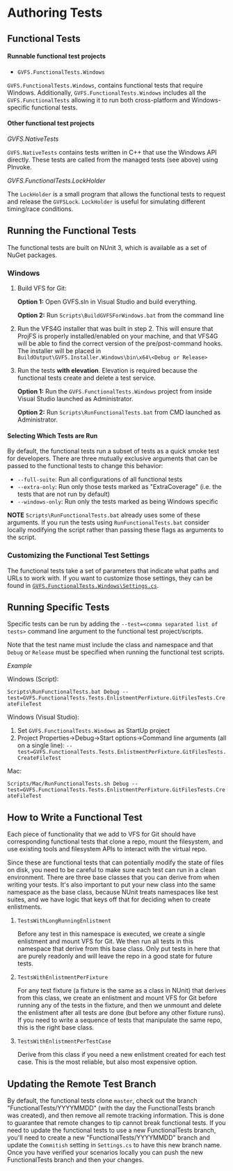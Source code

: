 # Authoring Tests

## Functional Tests

#### Runnable functional test projects

- `GVFS.FunctionalTests.Windows`

`GVFS.FunctionalTests.Windows`, contains functional tests that require Windows. Additionally, `GVFS.FunctionalTests.Windows` includes all the `GVFS.FunctionalTests` allowing it to run both cross-platform and Windows-specific functional tests.

#### Other functional test projects

*GVFS.NativeTests*

`GVFS.NativeTests` contains tests written in C++ that use the Windows API directly.  These tests are called from the managed tests (see above) using PInvoke.

*GVFS.FunctionalTests.LockHolder*

The `LockHolder` is a small program that allows the functional tests to request and release the `GVFSLock`.  `LockHolder` is useful for simulating different timing/race conditions.

## Running the Functional Tests

The functional tests are built on NUnit 3, which is available as a set of NuGet packages.

### Windows

1. Build VFS for Git:
    
    **Option 1:** Open GVFS.sln in Visual Studio and build everything.
    
    **Option 2:** Run `Scripts\BuildGVFSForWindows.bat` from the command line

2. Run the VFS4G installer that was built in step 2.  This will ensure that ProjFS is properly installed/enabled on your machine, and that VFS4G will be able to find the correct version of the pre/post-command hooks. The installer will be placed in `BuildOutput\GVFS.Installer.Windows\bin\x64\<Debug or Release>`
3. Run the tests **with elevation**.  Elevation is required because the functional tests create and delete a test service.

   **Option 1:** Run the `GVFS.FunctionalTests.Windows` project from inside Visual Studio launched as Administrator.
   
   **Option 2:** Run `Scripts\RunFunctionalTests.bat` from CMD launched as Administrator.

#### Selecting Which Tests are Run

By default, the functional tests run a subset of tests as a quick smoke test for developers.  There are three mutually exclusive arguments that can be passed to the functional tests to change this behavior:

- `--full-suite`: Run all configurations of all functional tests
- `--extra-only`: Run only those tests marked as "ExtraCoverage" (i.e. the tests that are not run by default)
- `--windows-only`: Run only the tests marked as being Windows specific

**NOTE** `Scripts\RunFunctionalTests.bat` already uses some of these arguments.  If you run the tests using `RunFunctionalTests.bat` consider locally modifying the script rather than passing these flags as arguments to the script.

### Customizing the Functional Test Settings

The functional tests take a set of parameters that indicate what paths and URLs to work with.  If you want to customize those settings, they
can be found in [`GVFS.FunctionalTests.Windows\Settings.cs`](/GVFS/GVFS.FunctionalTests.Windows/Settings.cs).


## Running Specific Tests

Specific tests can be run by adding the `--test=<comma separated list of tests>` command line argument to the functional test project/scripts.  

Note that the test name must include the class and namespace and that `Debug` or `Release` must be specified when running the functional test scripts.

*Example*

Windows (Script):

`Scripts\RunFunctionalTests.bat Debug --test=GVFS.FunctionalTests.Tests.EnlistmentPerFixture.GitFilesTests.CreateFileTest`

Windows (Visual Studio):

1. Set `GVFS.FunctionalTests.Windows` as StartUp project
2. Project Properties->Debug->Start options->Command line arguments (all on a single line): `--test=GVFS.FunctionalTests.Tests.EnlistmentPerFixture.GitFilesTests.CreateFileTest`

Mac:

`Scripts/Mac/RunFunctionalTests.sh Debug --test=GVFS.FunctionalTests.Tests.EnlistmentPerFixture.GitFilesTests.CreateFileTest`

## How to Write a Functional Test

Each piece of functionality that we add to VFS for Git should have corresponding functional tests that clone a repo, mount the filesystem, and use existing tools and filesystem
APIs to interact with the virtual repo.

Since these are functional tests that can potentially modify the state of files on disk, you need to be careful to make sure each test can run in a clean 
environment.  There are three base classes that you can derive from when writing your tests.  It's also important to put your new class into the same namespace
as the base class, because NUnit treats namespaces like test suites, and we have logic that keys off that for deciding when to create enlistments.

1. `TestsWithLongRunningEnlistment`

    Before any test in this namespace is executed, we create a single enlistment and mount VFS for Git.  We then run all tests in this namespace that derive
	from this base class.  Only put tests in here that are purely readonly and will leave the repo in a good state for future tests.

2. `TestsWithEnlistmentPerFixture`

    For any test fixture (a fixture is the same as a class in NUnit) that derives from this class, we create an enlistment and mount VFS for Git before running
	any of the tests in the fixture, and then we unmount and delete the enlistment after all tests are done (but before any other fixture runs).  If you need
	to write a sequence of tests that manipulate the same repo, this is the right base class.

3. `TestsWithEnlistmentPerTestCase`

   Derive from this class if you need a new enlistment created for each test case.  This is the most reliable, but also most expensive option.

## Updating the Remote Test Branch

By default, the functional tests clone `master`, check out the branch "FunctionalTests/YYYYMMDD" (with the day the FunctionalTests branch was created), 
and then remove all remote tracking information. This is done to guarantee that remote changes to tip cannot break functional tests. If you need to update 
the functional tests to use a new FunctionalTests branch, you'll need to create a new "FunctionalTests/YYYYMMDD" branch and update the `Commitish` setting in `Settings.cs` to have this new branch name.  
Once you have verified your scenarios locally you can push the new FunctionalTests branch and then your changes.
